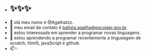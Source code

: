 - # ✨✨✨
- 👋 olá meu nome é @Agathatzz.
- 👀 meu email de contato é batista.agatha@escolapr.gov.br.
- 🌱 estou interessada em aprender a programar novas linguagens.
- 💞️ estou aprendendo a programar recentemente a lingueagem de scratch, html5, javaScript e github.
- 📫✨
